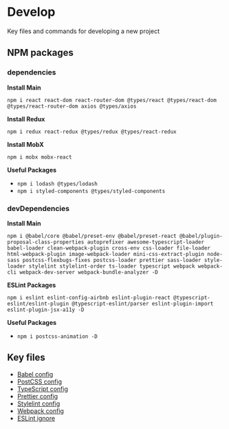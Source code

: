 # Develop
Key files and commands for developing a new project

## NPM packages

### dependencies

**Install Main**

`
npm i react react-dom react-router-dom @types/react @types/react-dom @types/react-router-dom axios @types/axios
`

**Install Redux**

`
npm i redux react-redux @types/redux @types/react-redux
`

**Install MobX**

`
npm i mobx mobx-react
`

**Useful Packages**

* `npm i lodash @types/lodash`
* `npm i styled-components @types/styled-components`

### devDependencies

**Install Main**

`
npm i @babel/core @babel/preset-env @babel/preset-react @babel/plugin-proposal-class-properties
autoprefixer awesome-typescript-loader babel-loader clean-webpack-plugin cross-env
css-loader file-loader html-webpack-plugin image-webpack-loader
mini-css-extract-plugin node-sass postcss-flexbugs-fixes postcss-loader
prettier sass-loader style-loader stylelint stylelint-order ts-loader typescript webpack
webpack-cli webpack-dev-server webpack-bundle-analyzer
-D
`

**ESLint Packages**

`
npm i eslint eslint-config-airbnb eslint-plugin-react @typescript-eslint/eslint-plugin
@typescript-eslint/parser eslint-plugin-import eslint-plugin-jsx-a11y -D
`

**Useful Packages**

* `npm i postcss-animation -D`

## Key files

* [Babel config](https://github.com/rusanoff/for-dev/blob/master/babel.config.js)
* [PostCSS config](https://github.com/rusanoff/for-dev/blob/master/postcss.config.js)
* [TypeScript config](https://github.com/rusanoff/for-dev/blob/master/tsconfig.json)
* [Prettier config](https://github.com/rusanoff/for-dev/blob/master/.prettierrc.js)
* [Stylelint config](https://github.com/rusanoff/for-dev/blob/master/.stylelintrc.js)
* [Webpack config](https://github.com/rusanoff/for-dev/blob/master/webpack.config.js)
* [ESLint ignore](https://github.com/rusanoff/for-dev/blob/master/.eslintignore)
